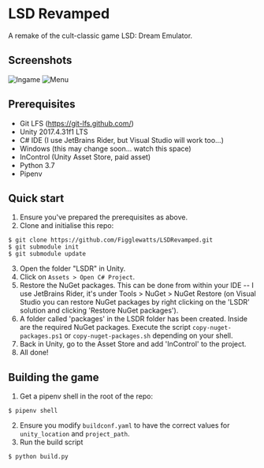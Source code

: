 # LSD Revamped
A remake of the cult-classic game LSD: Dream Emulator.

## Screenshots
![Ingame](/Screenshots/Game-1.png)
![Menu](/Screenshots/Menu-1.png)

## Prerequisites
- Git LFS (https://git-lfs.github.com/)
- Unity 2017.4.31f1 LTS
- C# IDE (I use JetBrains Rider, but Visual Studio will work too...)
- Windows (this may change soon... watch this space)
- InControl (Unity Asset Store, paid asset)
- Python 3.7
- Pipenv

## Quick start
1. Ensure you've prepared the prerequisites as above.
2. Clone and initialise this repo:

```terminal
$ git clone https://github.com/Figglewatts/LSDRevamped.git
$ git submodule init
$ git submodule update
```

3. Open the folder "LSDR" in Unity.
4. Click on `Assets > Open C# Project`.
5. Restore the NuGet packages. This can be done from within your IDE -- I use JetBrains Rider, it's under Tools > NuGet > NuGet Restore (on Visual Studio you can restore NuGet packages by right clicking on the 'LSDR' solution and clicking 'Restore NuGet packages').
6. A folder called 'packages' in the LSDR folder has been created. Inside are the required NuGet packages. Execute the script `copy-nuget-packages.ps1` or `copy-nuget-packages.sh` depending on your shell.
7. Back in Unity, go to the Asset Store and add 'InControl' to the project.
8. All done!

## Building the game
1. Get a pipenv shell in the root of the repo:
```terminal
$ pipenv shell
```
2. Ensure you modify `buildconf.yaml` to have the correct values for `unity_location` and `project_path`.
3. Run the build script
```terminal
$ python build.py
```
